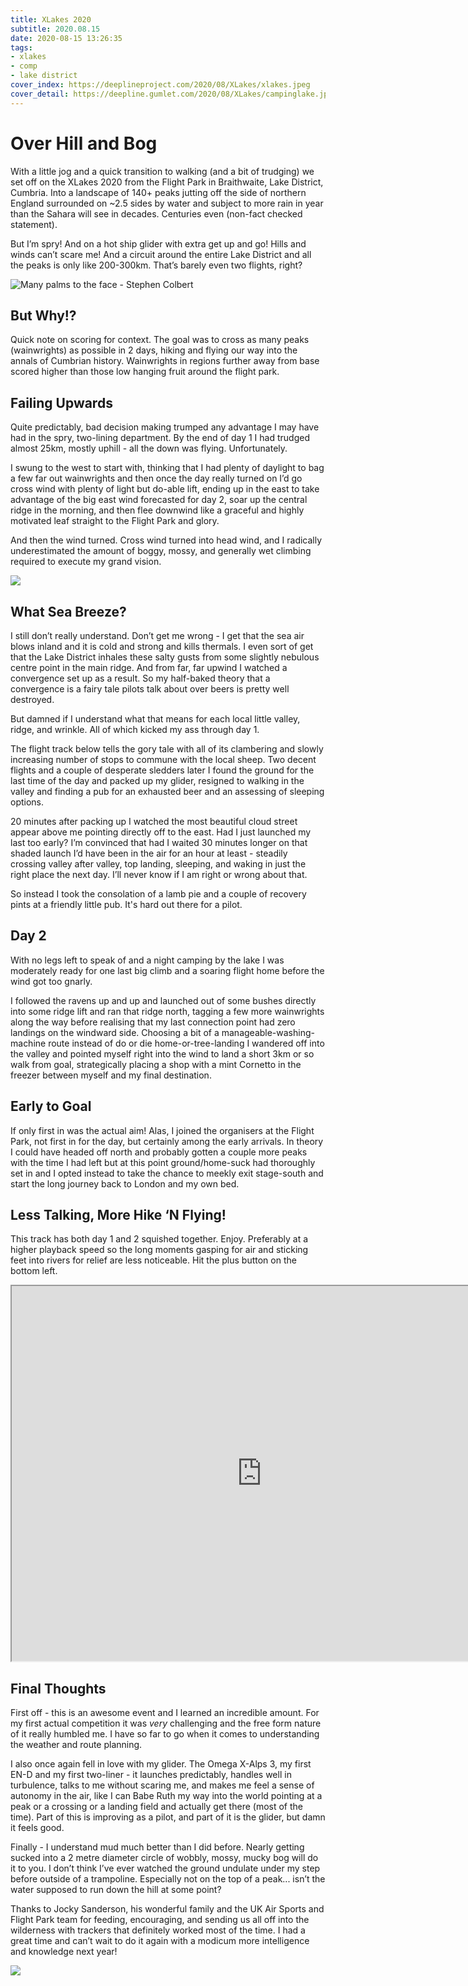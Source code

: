 ```yaml
---
title: XLakes 2020
subtitle: 2020.08.15
date: 2020-08-15 13:26:35
tags:
- xlakes
- comp
- lake district
cover_index: https://deeplineproject.com/2020/08/XLakes/xlakes.jpeg
cover_detail: https://deepline.gumlet.com/2020/08/XLakes/campinglake.jpeg
---
```


# Over Hill and Bog
With a little jog and a quick transition to walking (and a bit of trudging) we set off on the XLakes 2020 from the Flight Park in Braithwaite, Lake District, Cumbria. Into a landscape of 140+ peaks jutting off the side of northern England surrounded on ~2.5 sides by water and subject to more rain in year than the Sahara will see in decades. Centuries even (non-fact checked statement).

But I’m spry! And on a hot ship glider with extra get up and go! Hills and winds can’t scare me! And a circuit around the entire Lake District and all the peaks is only like 200-300km. That’s barely even two flights, right?

![Many palms to the face - Stephen Colbert](https://media.giphy.com/media/GfAD7Bl016Gfm/giphy.gif)


## But Why!?
Quick note on scoring for context. The goal was to cross as many peaks (wainwrights) as possible in 2 days, hiking and flying our way into the annals of Cumbrian history. Wainwrights in regions further away from base scored higher than those low hanging fruit around the flight park.

## Failing Upwards
Quite predictably, bad decision making trumped any advantage I may have had in the spry, two-lining department. By the end of day 1 I had trudged almost 25km, mostly uphill - all the down was flying. Unfortunately.

I swung to the west to start with, thinking that I had plenty of daylight to bag a few far out wainwrights and then once the day really turned on I’d go cross wind with plenty of light but do-able lift, ending up in the east to take advantage of the big east wind forecasted for day 2, soar up the central ridge in the morning, and then flee downwind like a graceful and highly motivated leaf straight to the Flight Park and glory.

And then the wind turned. Cross wind turned into head wind, and I radically underestimated the amount of boggy, mossy, and generally wet climbing required to execute my grand vision.

![](https://deepline.gumlet.com/2020/08/XLakes/peaks.jpeg)


## What Sea Breeze?
I still don’t really understand. Don’t get me wrong - I get that the sea air blows inland and it is cold and strong and kills thermals. I even sort of get that the Lake District inhales these salty gusts from some slightly nebulous centre point in the main ridge. And from far, far upwind I watched a convergence set up as a result. So my half-baked theory that a convergence is a fairy tale pilots talk about over beers is pretty well destroyed.

But damned if I understand what that means for each local little valley, ridge, and wrinkle. All of which kicked my ass through day 1.

The flight track below tells the gory tale with all of its clambering and slowly increasing number of stops to commune with the local sheep. Two decent flights and a couple of desperate sledders later I found the ground for the last time of the day and packed up my glider, resigned to walking in the valley and finding a pub for an exhausted beer and an assessing of sleeping options.

20 minutes after packing up I watched the most beautiful cloud street appear above me pointing directly off to the east. Had I just launched my last too early? I’m convinced that had I waited 30 minutes longer on that shaded launch I’d have been in the air for an hour at least - steadily crossing valley after valley, top landing, sleeping, and waking in just the right place the next day. I’ll never know if I am right or wrong about that.

So instead I took the consolation of a lamb pie and a couple of recovery pints at a friendly little pub. It's hard out there for a pilot.

## Day 2
With no legs left to speak of and a night camping by the lake I was moderately ready for one last big climb and a soaring flight home before the wind got too gnarly.

I followed the ravens up and up and launched out of some bushes  directly into some ridge lift and ran that ridge north, tagging a few more wainwrights along the way before realising that my last connection point had zero landings on the windward side. Choosing a bit of a manageable-washing-machine route instead of do or die home-or-tree-landing I wandered off into the valley and pointed myself right into the wind to land a short 3km or so walk from goal, strategically placing a shop with a mint Cornetto in the freezer between myself and my final destination.

## Early to Goal
If only first in was the actual aim! Alas, I joined the organisers at the Flight Park, not first in for the day, but certainly among the early arrivals. In theory I could have headed off north and probably gotten a couple more peaks with the time I had left but at this point ground/home-suck had thoroughly set in and I opted instead to take the chance to meekly exit stage-south and start the long journey back to London and my own bed.

## Less Talking, More Hike ‘N Flying!

This track has both day 1 and 2 squished together. Enjoy. Preferably at a higher playback speed so the long moments gasping for air and sticking feet into rivers for relief are less noticeable. Hit the plus button on the bottom left.

<iframe src="https://ayvri.com/embed/g0jgg3yejo/ckdobqx8l00013b69k5tpt8qf" allowfullscreen height="600" width="800"></iframe>

## Final Thoughts
First off - this is an awesome event and I learned an incredible amount. For my first actual competition it was *very* challenging and the free form nature of it really humbled me. I have so far to go when it comes to understanding the weather and route planning.

I also once again fell in love with my glider. The Omega X-Alps 3, my first EN-D and my first two-liner - it launches predictably, handles well in turbulence, talks to me without scaring me, and makes me feel a sense of autonomy in the air, like I can Babe Ruth my way into the world pointing at a peak or a crossing or a landing field and actually get there (most of the time). Part of this is improving as a pilot, and part of it is the glider, but damn it feels good.

Finally - I understand mud much better than I did before. Nearly getting sucked into a 2 metre diameter circle of wobbly, mossy, mucky bog will do it to you. I don’t think I’ve ever watched the ground undulate under my step before outside of a trampoline. Especially not on the top of a peak... isn’t the water supposed to run down the hill at some point?

Thanks to Jocky Sanderson, his wonderful family and the UK Air Sports and Flight Park team for feeding, encouraging, and sending us all off into the wilderness with trackers that definitely worked most of the time. I had a great time and can’t wait to do it again with a modicum more intelligence and knowledge next year!

![](https://deepline.gumlet.com/2020/08/XLakes/river.jpeg)
